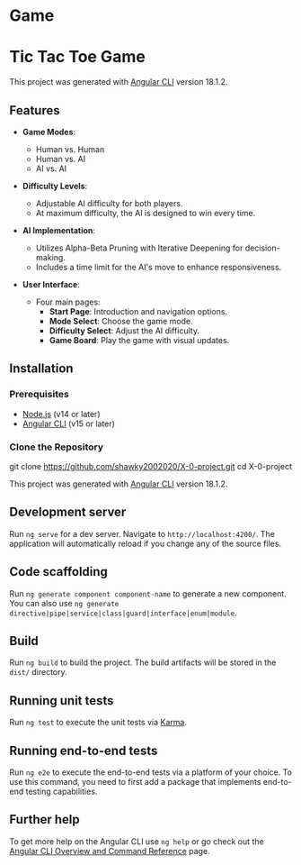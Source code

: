 # Game
# Tic Tac Toe Game

This project was generated with [Angular CLI](https://github.com/angular/angular-cli) version 18.1.2.

## Features

- **Game Modes**:
  - Human vs. Human
  - Human vs. AI
  - AI vs. AI

- **Difficulty Levels**:
  - Adjustable AI difficulty for both players.
  - At maximum difficulty, the AI is designed to win every time.

- **AI Implementation**:
  - Utilizes Alpha-Beta Pruning with Iterative Deepening for decision-making.
  - Includes a time limit for the AI's move to enhance responsiveness.

- **User Interface**:
  - Four main pages:
    - **Start Page**: Introduction and navigation options.
    - **Mode Select**: Choose the game mode.
    - **Difficulty Select**: Adjust the AI difficulty.
    - **Game Board**: Play the game with visual updates.

## Installation

### Prerequisites

- [Node.js](https://nodejs.org/) (v14 or later)
- [Angular CLI](https://angular.io/cli) (v15 or later)

### Clone the Repository


git clone https://github.com/shawky2002020/X-0-project.git
cd X-0-project


This project was generated with [Angular CLI](https://github.com/angular/angular-cli) version 18.1.2.

## Development server

Run `ng serve` for a dev server. Navigate to `http://localhost:4200/`. The application will automatically reload if you change any of the source files.

## Code scaffolding

Run `ng generate component component-name` to generate a new component. You can also use `ng generate directive|pipe|service|class|guard|interface|enum|module`.

## Build

Run `ng build` to build the project. The build artifacts will be stored in the `dist/` directory.

## Running unit tests

Run `ng test` to execute the unit tests via [Karma](https://karma-runner.github.io).

## Running end-to-end tests

Run `ng e2e` to execute the end-to-end tests via a platform of your choice. To use this command, you need to first add a package that implements end-to-end testing capabilities.

## Further help

To get more help on the Angular CLI use `ng help` or go check out the [Angular CLI Overview and Command Reference](https://angular.dev/tools/cli) page.
